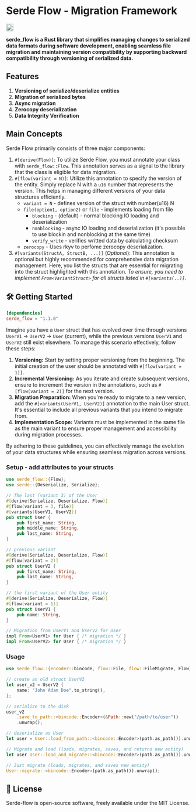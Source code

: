 Serde Flow - Migration Framework
==================================

[<img alt="build status" src="https://img.shields.io/github/actions/workflow/status/versolid/serde-flow/ci.yml?branch=main&style=for-the-badge" height="20">](https://github.com/versolid/serde-flow/actions?query=branch%3Amain)

**serde_flow is a Rust library that simplifies managing changes to serialized data formats during software development, enabling seamless file migration and maintaining version compatibility by supporting backward compatibility through versioning of serialized data.**

## Features
1. **Versioning of serialize/deserialize entities** 
2. **Migration of serialized bytes** 
3. **Async migration** 
4. **Zerocopy deserialization** 
5. **Data Integrity Verification**

## Main Concepts
Serde Flow primarily consists of three major components:
1. `#[derive(Flow)]`: To utilize Serde Flow, you must annotate your class with `serde_flow::Flow`. This annotation serves as a signal to the library that the class is eligible for data migration.
2. `#[flow(variant = N)]`: Utilize this annotation to specify the version of the entity. Simply replace N with a `u16` number that represents the version. This helps in managing different versions of your data structures efficiently.
    - ``variant = N`` - defines version of the struct with number(u16) N
    - ``file(option1, option2)`` or ``file`` - implements loading from file
        - ``blocking`` - (default) - normal blocking IO loading and deserialization
        - ``nonblocking`` - async IO loading and deserialization (it's possible to use blockin and nonblocking at the same time)
        - ``verify_write`` - verifies writted data by calculating checksum
    - ``zerocopy`` - Uses rkyv to perfome zerocopy deserialization.
3. `#[variants(StructA, StructB, ...)]` (*Optional*): This annotation is optional but highly recommended for comprehensive data migration management. Here, you list the structs that are essential for migrating into the struct highlighted with this annotation. *To ensure, you need to implement `From<VariantStruct>` for all structs listed in `#[variants(..)]`*.

## 🛠️ Getting Started
```toml
[dependencies]
serde_flow = "1.1.0"
```
Imagine you have a `User` struct that has evolved over time through versions `UserV1` -> `UserV2` -> `User` (current), while the previous versions `UserV1` and `UserV2` still exist elsewhere. To manage this scenario effectively, follow these steps:
1. **Versioning:** Start by setting proper versioning from the beginning. The initial creation of the user should be annotated with `#[flow(variant = 1)]`.
2. **Incremental Versioning:** As you iterate and create subsequent versions, ensure to increment the version in the annotations, such as `#[flow(variant = 2)]` for the next version.
3. **Migration Preparation:** When you're ready to migrate to a new version, add the `#[variants(UserV1, UserV2)]` annotation to the main User struct. It's essential to include all previous variants that you intend to migrate from.
4. **Implementation Scope:** Variants must be implemented in the same file as the main variant to ensure proper management and accessibility during migration processes.

By adhering to these guidelines, you can effectively manage the evolution of your data structures while ensuring seamless migration across versions.

### Setup - add attributes to your structs
```rust
use serde_flow::{Flow};
use serde::{Deserialize, Serialize};

// The last (variant 3) of the User
#[derive(Serialize, Deserialize, Flow)]
#[flow(variant = 3, file)]
#[variants(UserV1, UserV2)]
pub struct User {
    pub first_name: String,
    pub middle_name: String,
    pub last_name: String,
}

// previous variant
#[derive(Serialize, Deserialize, Flow)]
#[flow(variant = 2)]
pub struct UserV2 {
    pub first_name: String,
    pub last_name: String,
}

// the first variant of the User entity
#[derive(Serialize, Deserialize, Flow)]
#[flow(variant = 1)]
pub struct UserV1 {
    pub name: String,
}

// Migration from UserV1 and UserV2 for User
impl From<UserV1> for User { /* migration */ }
impl From<UserV2> for User { /* migration */ }
```

### Usage
```rust
use serde_flow::{encoder::bincode, flow::File, flow::FileMigrate, Flow};

// create an old struct UserV2
let user_v2 = UserV2 {
    name: "John Adam Doe".to_string(),
};

// serialize to the disk
user_v2
    .save_to_path::<bincode::Encoder>(&Path::new("/path/to/user"))
    .unwrap();

// deserialize as User
let user = User::load_from_path::<bincode::Encoder>(path.as_path()).unwrap();

// Migrate and load (loads, migrates, saves, and returns new entity)
let user User::load_and_migrate::<bincode::Encoder>(path.as_path()).unwrap();

// Just migrate (loads, migrates, and saves new entity)
User::migrate::<bincode::Encoder>(path.as_path()).unwrap();
```

## 📜 License
Serde-flow is open-source software, freely available under the MIT License.
